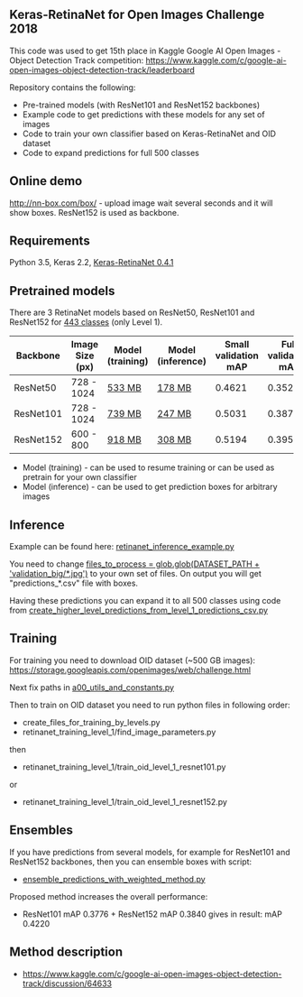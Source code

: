 ## Keras-RetinaNet for Open Images Challenge 2018

This code was used to get 15th place in Kaggle Google AI Open Images - Object Detection Track competition: 
https://www.kaggle.com/c/google-ai-open-images-object-detection-track/leaderboard 

Repository contains the following:
* Pre-trained models (with ResNet101 and ResNet152 backbones)
* Example code to get predictions with these models for any set of images
* Code to train your own classifier based on Keras-RetinaNet and OID dataset 
* Code to expand predictions for full 500 classes

## Online demo

http://nn-box.com/box/ - upload image wait several seconds and it will show boxes. ResNet152 is used as backbone.

## Requirements

Python 3.5, Keras 2.2, [Keras-RetinaNet 0.4.1](https://github.com/fizyr/keras-retinanet)

## Pretrained models

There are 3 RetinaNet models based on ResNet50, ResNet101 and ResNet152 for [443 classes](https://github.com/ZFTurbo/Keras-RetinaNet-for-Open-Images-Challenge-2018/blob/master/a00_utils_and_constants.py#L36) (only Level 1). 

| Backbone | Image Size (px) | Model (training) | Model (inference) | Small validation mAP | Full validation mAP |
| --- | --- | --- | --- | --- |  --- |
| ResNet50 | 728 - 1024 | [533 MB](https://github.com/ZFTurbo/Keras-RetinaNet-for-Open-Images-Challenge-2018/releases/download/v1.1/retinanet_resnet50_level_1.h5) | [178 MB](https://github.com/ZFTurbo/Keras-RetinaNet-for-Open-Images-Challenge-2018/releases/download/v1.1/retinanet_resnet50_level_1_converted.h5) | 0.4621 | 0.3520 |
| ResNet101 | 728 - 1024 | [739 MB](https://github.com/ZFTurbo/Keras-RetinaNet-for-Open-Images-Challenge-2018/releases/download/v1.2/retinanet_resnet101_level_1_v1.2.h5) | [247 MB](https://github.com/ZFTurbo/Keras-RetinaNet-for-Open-Images-Challenge-2018/releases/download/v1.2/retinanet_resnet101_level_1_v1.2_converted.h5) | 0.5031 | 0.3870 |
| ResNet152 | 600 - 800 | [918 MB](https://github.com/ZFTurbo/Keras-RetinaNet-for-Open-Images-Challenge-2018/releases/download/v1.2/retinanet_resnet152_level_1_v1.2.h5) | [308 MB](https://github.com/ZFTurbo/Keras-RetinaNet-for-Open-Images-Challenge-2018/releases/download/v1.2/retinanet_resnet152_level_1_v1.2_converted.h5) | 0.5194 | 0.3959 |

* Model (training) - can be used to resume training or can be used as pretrain for your own classifier
* Model (inference) - can be used to get prediction boxes for arbitrary images

## Inference 

Example can be found here: [retinanet_inference_example.py](https://github.com/ZFTurbo/Keras-RetinaNet-for-Open-Images-Challenge-2018/blob/master/retinanet_inference_example.py)

You need to change [files_to_process = glob.glob(DATASET_PATH + 'validation_big/\*.jpg')](https://github.com/ZFTurbo/Keras-RetinaNet-for-Open-Images-Challenge-2018/blob/master/retinanet_inference_example.py#L181) to your own set of files.
On output you will get "predictions_\*.csv" file with boxes.

Having these predictions you can expand it to all 500 classes using code from [create_higher_level_predictions_from_level_1_predictions_csv.py](https://github.com/ZFTurbo/Keras-RetinaNet-for-Open-Images-Challenge-2018/blob/master/create_higher_level_predictions_from_level_1_predictions_csv.py)

## Training

For training you need to download OID dataset (~500 GB images): https://storage.googleapis.com/openimages/web/challenge.html

Next fix paths in [a00_utils_and_constants.py](https://github.com/ZFTurbo/Keras-RetinaNet-for-Open-Images-Challenge-2018/blob/master/a00_utils_and_constants.py)

Then to train on OID dataset you need to run python files in following order:

* create_files_for_training_by_levels.py
* retinanet_training_level_1/find_image_parameters.py

then
* retinanet_training_level_1/train_oid_level_1_resnet101.py

or 
* retinanet_training_level_1/train_oid_level_1_resnet152.py


## Ensembles

If you have predictions from several models, for example for ResNet101 and ResNet152 backbones, then you can ensemble boxes with script:
* [ensemble_predictions_with_weighted_method.py](https://github.com/ZFTurbo/Keras-RetinaNet-for-Open-Images-Challenge-2018/blob/master/ensemble_predictions_with_weighted_method.py)

Proposed method increases the overall performance: 

* ResNet101 mAP 0.3776 + ResNet152 mAP 0.3840 gives in result: mAP 0.4220 

## Method description

* https://www.kaggle.com/c/google-ai-open-images-object-detection-track/discussion/64633
 
